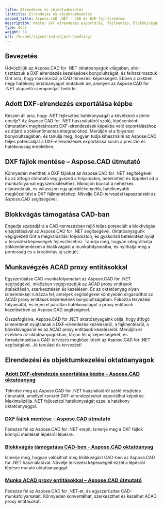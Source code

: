 ```yaml
---
title: Elrendezés és objektumkezelés
linktitle: Elrendezés és objektumkezelés
second_title: Aspose.CAD .NET - CAD és BIM fájlformátum
description: Master DXF elrendezés exportálás, fájlmentés, blokkkivágás és ACAD proxy entitások könnyedén a továbbfejlesztett CAD-tervezés érdekében az Aspose.CAD for .NET használatával.
type: docs
weight: 33
url: /hu/net/layout-and-object-handling/
---
```


## Bevezetés

Üdvözöljük az Aspose.CAD for .NET oktatóanyagok világában, ahol tisztázzuk a DXF elrendezés kezelésének bonyolultságát, és felhatalmazzuk Önt arra, hogy maximalizálja CAD tervezési képességeit. Ebben a cikkben négy hatékony oktatóanyagot mutatunk be, amelyek az Aspose.CAD for .NET alapvető szempontjait fedik le.

 ## Adott DXF-elrendezés exportálása képbe

Készen áll arra, hogy .NET fejlesztési hatékonyságát a következő szintre emelje? Az Aspose.CAD for .NET használatáról szóló, lépésenkénti útmutatónk meghatározott DXF-elrendezések képekbe való exportálásához az átjáró a zökkenőmentes integrációhoz. Merüljön el a folyamat bonyolultságában, és tanulja meg, hogyan tudja kihasználni az Aspose.CAD teljes potenciálját a DXF-elrendezések exportálása során a precízió és hatékonyság érdekében.

 ## DXF fájlok mentése – Aspose.CAD útmutató

Könnyedén mentheti a DXF fájlokat az Aspose.CAD for .NET segítségével. Ez az átfogó útmutató végigvezeti a folyamaton, betekintést és tippeket ad a munkafolyamat egyszerűsítéséhez. Mondjon búcsút a nehézkes eljárásoknak, és válasszon egy gördülékenyebb, hatékonyabb megközelítést a DXF fájlmentéshez. Növelje CAD-tervezési tapasztalatát az Aspose.CAD segítségével.

 ## Blokkvágás támogatása CAD-ban

Engedje szabadjára a CAD-tervezésben rejlő teljes potenciált a blokkvágás elsajátításával az Aspose.CAD for .NET segítségével. Oktatóanyagunk végigvezeti Önt a megvalósítási folyamaton, és gyakorlati betekintést nyújt a tervezési képességek fejlesztéséhez. Tanulja meg, hogyan integrálhatja zökkenőmentesen a blokkvágást a munkafolyamatba, és nyithatja meg a pontosság és a kreativitás új szintjét.

 ## Munkavégzés ACAD proxy entitásokkal

Egyszerűsítse CAD-munkafolyamatait az Aspose.CAD for .NET segítségével, miközben végigvezetjük az ACAD proxy entitások átalakításán, szerkesztésén és kezelésén. Ez az oktatóanyag olyan ismeretekkel ruházza fel, amelyek segítségével könnyedén eligazodhat az ACAD proxy entitások kezelésének bonyolultságában. Fokozza tervezési folyamatát, és érjen el páratlan hatékonyságot a proxy entitások kezelésében az Aspose.CAD segítségével.

Összefoglalva, Aspose.CAD for .NET oktatóanyagaink célja, hogy átfogó ismereteket nyújtsanak a DXF-elrendezés kezeléséről, a fájlmentésről, a blokkkivágásról és az ACAD proxy entitások kezeléséről. Merüljön el ezekben az oktatóanyagokban, tárjon fel új képességeket, és forradalmasítsa a CAD-tervezés megközelítését az Aspose.CAD for .NET segítségével. Jó tanulást és tervezést!
## Elrendezési és objektumkezelési oktatóanyagok
### [Adott DXF-elrendezés exportálása képbe - Aspose.CAD oktatóanyag](./exporting-specific-dxf-layout-to-image/)
Tekintse meg az Aspose.CAD for .NET használatáról szóló részletes útmutatót, amellyel konkrét DXF-elrendezéseket exportálhat képekbe. Maximalizálja .NET fejlesztési hatékonyságát ezzel a hatékony oktatóanyaggal.
### [DXF fájlok mentése – Aspose.CAD útmutató](./saving-dxf-files/)
Fedezze fel az Aspose.CAD for .NET erejét. Ismerje meg a DXF fájlok könnyű mentését lépésről lépésre.
### [Blokkvágás támogatása CAD-ben - Aspose.CAD oktatóanyag](./supporting-block-clipping-in-cad/)
Ismerje meg, hogyan valósíthat meg blokkvágást CAD-ben az Aspose.CAD for .NET használatával. Növelje tervezési képességeit ezzel a lépésről lépésre mutató oktatóanyaggal.
### [Munka ACAD proxy entitásokkal – Aspose.CAD útmutató](./working-with-acad-proxy-entities/)
Fedezze fel az Aspose.CAD for .NET-et, és egyszerűsítse CAD-munkafolyamatait. Könnyedén konvertálhat, szerkeszthet és kezelhet ACAD proxy entitásokat.